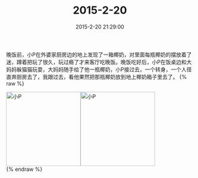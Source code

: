 ﻿---
title: "2015-2-20"
date: 2015-2-20 21:29:00
tags:
categories: 爸爸
---
晚饭前，小P在外婆家厨房边的地上发现了一箱椰奶，对里面每瓶椰奶的摆放着了迷，蹲着把玩了很久，玩过瘾了才来客厅吃晚饭。晚饭吃好后，小P在饭桌边和大妈妈躲猫猫玩耍，大妈妈随手给了他一瓶椰奶，小P接过去，一个转身，一个人径直奔厨房去了，我跟过去，看他果然把那瓶椰奶放到地上椰奶箱子里去了。
{% raw %}
<div style="width:500 px">
<div style="float:left; width:100 px"><img src="/images/4065dfcbjw1epg4y31wsdj20hs0npjt7.jpg" width="200" alt="小P"></div>
<div style="float:left; width:100 px"><img src="/images/4065dfcbjw1epg4ymu4uvj20hs0np0ui.jpg" width="200" alt="小P"></div>
<div style="clear:both"></div>
</div>
{% endraw %}